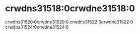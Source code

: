 # crwdns31518:0crwdne31518:0

crwdns31520:0crwdne31520:0 crwdns31522:0crwdne31522:0 crwdns31524:0crwdne31524:0